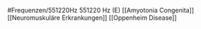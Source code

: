 #Frequenzen/551220Hz
551220 Hz (E)
[[Amyotonia Congenita]]
[[Neuromuskuläre Erkrankungen]]
[[Oppenheim Disease]]